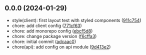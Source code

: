 ## 0.0.0 (2024-01-29)

* style(client): first layout test with styled components ([911c754](https://github.com/Allorentee/flashcards-proyect/commit/911c754))
* chore: add client config ([771cf63](https://github.com/Allorentee/flashcards-proyect/commit/771cf63))
* chore: add monorepo config ([ebcf5d8](https://github.com/Allorentee/flashcards-proyect/commit/ebcf5d8))
* chore: change  package version ([f6cffa3](https://github.com/Allorentee/flashcards-proyect/commit/f6cffa3))
* chore: initial commit ([adcaac0](https://github.com/Allorentee/flashcards-proyect/commit/adcaac0))
* chore(api): add config on api module ([9d413e2](https://github.com/Allorentee/flashcards-proyect/commit/9d413e2))



